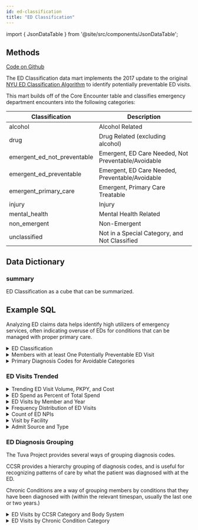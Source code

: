 ```yaml
---
id: ed-classification
title: "ED Classification"
---
```


import { JsonDataTable } from '@site/src/components/JsonDataTable';

## Methods

[Code on Github](https://github.com/tuva-health/tuva/tree/main/models/ed_classification)

The ED Classification data mart implements the 2017 update to the original [NYU ED Classification Algorithm](https://wagner.nyu.edu/faculty/billings/nyued-background) to identify potentially preventable ED visits.

This mart builds off of the Core Encounter table and classifies emergency department encounters into the following categories:

|Classification| Description    |
|----|----------------|
|alcohol|Alcohol Related|
|drug|Drug Related (excluding alcohol)|
|emergent_ed_not_preventable|Emergent, ED Care Needed, Not Preventable/Avoidable|
|emergent_ed_preventable|Emergent, ED Care Needed, Preventable/Avoidable|
|emergent_primary_care|Emergent, Primary Care Treatable|
|injury|Injury|
|mental_health|Mental Health Related|
|non_emergent|Non-Emergent|
|unclassified|Not in a Special Category, and Not Classified|

## Data Dictionary

### summary

ED Classification as a cube that can be summarized.

<JsonDataTable  jsonPath="nodes.model\.the_tuva_project\.ed_classification__summary.columns"  />

## Example SQL

Analyzing ED claims data helps identify high utilizers of emergency services, often indicating overuse of EDs for conditions that can be managed with proper primary care. 

<details>
  <summary>ED Classification</summary>

```sql
select 
      coalesce(s.ed_classification_description,'Not Classified') as ed_classification_category
    , count(*) as visit_count
    , sum(cast(e.paid_amount as decimal(18,2))) as paid_amount
    , cast(sum(e.paid_amount)/count(*) as decimal(18,2))as paid_per_visit
from core.encounter e
    left join ed_classification.summary s 
        on e.encounter_id = s.encounter_id
group by coalesce(s.ed_classification_description,'Not Classified')
order by visit_count desc;
```
</details>

<details>
  <summary>Members with at least One Potentially Preventable ED Visit</summary>

```sql
with encounter as (
    select
          e.person_id
        , left(year_month,4) as year_nbr
        , data_source
        , count(distinct e.encounter_id) as potentially_preventable
        , sum(e.paid_amount) as paid_amount
    from core.encounter e
    inner join ed_classification.summary s
        on e.encounter_id = s.encounter_id
    where ed_classification_description in (
          'Emergent, Primary Care Treatable'
        , 'Non-Emergent'
        , 'Emergent, ED Care Needed, Preventable/Avoidable')
    group by
          e.person_id
        , data_source
        , left(year_month,4)
)

, member_year as (
    select distinct
          data_source
        , left(year_month,4) as year_nbr
        , person_id
    from financial_pmpm.pmpm_prep pmpm
)

select
    my.data_source
    ,my.year_nbr
    ,sum(case when enc.potentially_preventable >=1 then 1 else 0 end) as members_with_potentially_preventable
    ,count(*) as total_members
    ,sum(case when enc.potentially_preventable >=1 then 1 else 0 end)/count(*) as potentially_preventable_percent_of_total
    ,sum(enc.paid_amount)/sum(enc.potentially_preventable) as avg_cost_potentially_preventable
from member_year as my
    left join encounter as enc
        on my.year_nbr = enc.year_nbr
        and enc.data_source = my.data_source
        and enc.person_id = my.person_id
group by
      my.data_source
    , my.year_nbr;
```
</details>

<details>
  <summary>Primary Diagnosis Codes for Avoidable Categories</summary>

```sql
select
      coalesce(s.ed_classification_description,'Not Classified') as ed_classification_category
    , e.primary_diagnosis_code
    , e.primary_diagnosis_description
    , count(*) as visit_count
    , sum(cast(e.paid_amount as decimal(18,2))) as paid_amount
    , cast(sum(e.paid_amount)/count(*) as decimal(18,2))as paid_per_visit
from core.encounter e
    left join ed_classification.summary s
        on e.encounter_id = s.encounter_id
where ed_classification_description in (
      'Emergent, Primary Care Treatable'
    , 'Non-Emergent'
    , 'Emergent, ED Care Needed, Preventable/Avoidable')
group by
      coalesce(s.ed_classification_description,'Not Classified')
    , e.primary_diagnosis_code
    , e.primary_diagnosis_description
order by
      ed_classification_category
    , visit_count desc;
```
</details>

### ED Visits Trended
<details>
  <summary>Trending ED Visit Volume, PKPY, and Cost</summary>

```sql
with ed as (
    select
          data_source
        , TO_CHAR(encounter_end_date, 'YYYYMM') AS year_month
        , COUNT(*) AS ed_visits
        , AVG(paid_amount) as avg_paid_amount
        , sum(paid_amount) as total_paid_amount
    from core.encounter
    where encounter_type = 'emergency department'
    group by
          data_source
        , TO_CHAR(encounter_end_date, 'YYYYMM')
)

, member_months as (
    select
          data_source
        , year_month
        , count(1) as member_months
    from financial_pmpm.member_months
    group by
          data_source
        , year_month
)

select
      a.data_source
    , a.year_month
    , b.member_months
    , ed_visits
    , cast(ed_visits / member_months * 12000 as decimal(18,2)) as ed_visits_pkpy
    , cast(avg_paid_amount as decimal(18,2)) as avg_paid_amount
    , cast(total_paid_amount as decimal(18,2))as ed_total_paid_amount
from  member_months b
left join ed a
  on a.year_month = b.year_month
  and a.data_source = b.data_source
order by
      a.data_source
    , a.year_month;
```
</details>

<details>
  <summary>ED Spend as Percent of Total Spend</summary>

```sql
select
      data_source
    , year_month
    , sum(emergency_department_paid) as ed_paid
    , sum(total_paid) as total_paid
    , cast(sum(emergency_department_paid) as decimal(18,2))/cast(sum(total_paid) as decimal(18,2)) as ed_percent_of_total_paid
from financial_pmpm.pmpm_prep
group by
      data_source
    , year_month
order by
      data_source
    , year_month;
```
</details>

<details>
  <summary>ED Visits by Member and Year</summary>

```sql
select
      data_source
    , year_month
    , sum(emergency_department_paid) as ed_paid
    , sum(total_paid) as total_paid
    , cast(sum(emergency_department_paid) as decimal(18,2))/cast(sum(total_paid) as decimal(18,2)) as ed_percent_of_total_paid
from financial_pmpm.pmpm_prep
group by
     data_source
    , year_month
order by
      data_source
    , year_month;
```
</details>

<details>
  <summary>Frequency Distribution of ED Visits</summary>

```sql
with visits as (
    select
          data_source
        , person_id
        , count(*) as ed_visits
    from core.encounter
    where encounter_type = 'emergency department'
    group by
          data_source
        , person_id
)

, members as (
    select distinct
          person_id
        , data_source
    from financial_pmpm.member_months
)

, members_total as (
    select count(*) as total_member_count
    from members
)

, members_with_visits as (
    select
          m.person_id
        , m.data_source
        , coalesce(v.ed_visits,0) as ed_visits
    from members m
        left join visits v
            on m.person_id = v.person_id
            and m.data_source = v.data_source
)

select
      ed_visits
    , count(*) as member_count
    , count(*) / cast(max(total_member_count) as real) as percent_of_total_members
from members_with_visits
cross join members_total
group by ed_visits
order by ed_visits;
```
</details>

<details>
  <summary>Count of ED NPIs</summary>

```sql
select 
      data_source
    , count(distinct facility_id) as ed_facilities_count
from core.encounter e
where encounter_type = 'emergency department'
group by data_source
order by ed_facilities_count desc;
```
</details>

<details>
  <summary>Visit by Facility</summary>

```sql
select
     facility_id
    , count(*) AS ed_visits
    , sum(cast(e.paid_amount as decimal(18,2))) as paid_amount
    , cast(sum(e.paid_amount)/count(*) as decimal(18,2))as paid_per_visit
from core.encounter e
where encounter_type = 'emergency department'
group by facility_id
order by ed_visits desc;
```
</details>

<details>
  <summary>Admit Source and Type</summary>

```sql
select
      admit_source_code
    , admit_source_description
    , admit_type_code
    , admit_type_description
    , count(*) AS ed_visits
    , sum(cast(e.paid_amount as decimal(18,2))) as paid_amount
    , cast(sum(e.paid_amount)/count(*) as decimal(18,2))as paid_per_visit
from core.encounter e
where encounter_type = 'emergency department'
group by
      admit_source_code
    , admit_source_description
    , admit_type_code
    , admit_type_description
order by ed_visits desc;
```
</details>

### ED Diagnosis Grouping
The Tuva Project provides several ways of grouping diagnosis codes.

CCSR provides a hierarchy grouping of diagnosis codes, and is useful for 
recognizing patterns of care by what the patient was diagnosed with at the ED.

Chronic Conditions are a way of grouping members by conditions that they have 
been diagnosed with (within the relevant timespan, usually the last one or 
two years.)

<details>
  <summary>ED Visits by CCSR Category and Body System</summary>

```sql
select
      p.ccsr_category
    , p.ccsr_category_description
    , p.ccsr_parent_category
    , p.body_system
    , count(*) as visit_count
    , sum(cast(e.paid_amount as decimal(18,2))) as paid_amount
    , cast(sum(e.paid_amount)/count(*) as decimal(18,2))as paid_per_visit
from core.encounter e
    left join ccsr.long_condition_category p
        on e.primary_diagnosis_code = p.normalized_code
        and p.condition_rank = 1
where e.encounter_type = 'emergency department'
group by
      p.ccsr_category
    , p.ccsr_category_description
    , p.ccsr_parent_category
    , p.body_system
order by visit_count desc;
```
</details>

<details>
  <summary>ED Visits by Chronic Condition Category</summary>

Since members often have more than one chronic condition, encounters are duplicated for each chronic condition causing the total amount to be inflated. The division of encounters by chronic condition is useful for comparision across disease states, and less so from the total standpoint.

```sql
with chronic_condition_members as (
    select distinct
    person_id
    from chronic_conditions.tuva_chronic_conditions_long
)

, chronic_conditions as (
    select person_id
    , condition
    from chronic_conditions.tuva_chronic_conditions_long

    union

    select p.person_id
    , 'No Chronic Conditions' as condition
    from core.patient p
        left join chronic_condition_members ccm
            on p.person_id=ccm.person_id
    where ccm.person_id is null
)

select
      cc.condition
    , count(*) as visit_count
    , sum(cast(e.paid_amount as decimal(18,2))) as paid_amount
    , cast(sum(e.paid_amount)/count(*) as decimal(18,2))as paid_per_visit
from core.encounter e
    left join chronic_conditions cc
        on e.person_id = cc.person_id
where encounter_type = 'emergency department'
group by cc.condition
order by visit_count desc;
```
</details>
